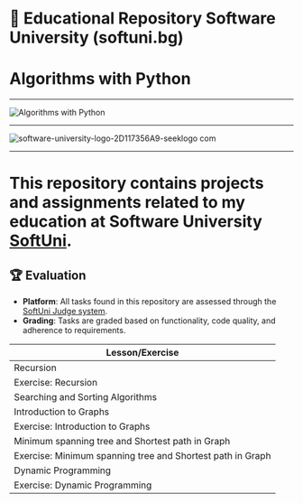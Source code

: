 
# 📘 Educational Repository Software University (softuni.bg)
# Algorithms with Python

------------------------------------------------------------------------------------------------------------------------------------------------------------------------


![Algorithms with Python](https://github.com/user-attachments/assets/5f071a1e-3d6e-4d74-9d91-2bbef6d8a977)


--------------------------------------------------------------------------------------------------------------------------------------------------------------------------




![software-university-logo-2D117356A9-seeklogo com](https://github.com/svetlanasieber/Algorithms-Python/assets/135451084/645fcd63-dc14-4ea4-b0c7-220f11db225a)

------------------------------------------------------------------------------------------------------------------------------------------------------------------------


# This repository contains projects and assignments related to my education at Software University [**SoftUni**](https://softuni.bg/).




## 🏆 Evaluation

- **Platform**: All tasks found in this repository are assessed through the [SoftUni Judge system](https://judge.softuni.org/).
- **Grading**: Tasks are graded based on functionality, code quality, and adherence to requirements.





| Lesson/Exercise                                      |
|-----------------------------------------------------|
| Recursion                                           |
| Exercise: Recursion                                 |
| Searching and Sorting Algorithms                     |
| Introduction to Graphs                              |
| Exercise: Introduction to Graphs                     |
| Minimum spanning tree and Shortest path in Graph    |
| Exercise: Minimum spanning tree and Shortest path in Graph |
| Dynamic Programming                                 |
| Exercise: Dynamic Programming                        |

